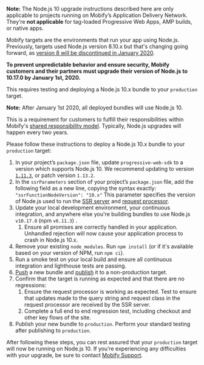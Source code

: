 <div class="c-callout">
  <p>
    <strong>Note:</strong> The Node.js 10 upgrade instructions described here are only applicable to projects running on Mobify’s Application Delivery Network. They’re <strong>not applicable</strong> for tag-loaded Progressive Web Apps, AMP builds, or native apps.
  </p>
</div>

Mobify targets are the environments that run your app using Node.js. Previously, targets used Node.js version 8.10.x but that's changing going forward, as [version 8 will be discontinued in January 2020](https://github.com/nodejs/Release/blob/master/README.md#release-schedule).

**To prevent unpredictable behavior and ensure security, Mobify customers and their partners must upgrade their version of Node.js to 10.17.0 by January 1st, 2020.**

This requires testing and deploying a Node.js 10.x bundle to your `production` target.

<div class="c-callout">
  <p>
    <strong>Note:</strong> After January 1st 2020, all deployed bundles will use Node.js 10.
  </p>
</div>

This is a requirement for customers to fulfill their responsibilities within Mobify's [shared responsibility model](../../../../platform/support/#shared-responsibility-model). Typically, Node.js upgrades will happen every two years.

Please follow these instructions to deploy a Node.js 10.x bundle to your `production` target:

1. In your project’s `package.json` file, update `progressive-web-sdk` to a version which supports Node.js 10. We recommend updating to version [`1.11.3`](../../../../platform/release-notes/2019-september/), or patch version `1.13.2`.
2. In the `ssrParameters` section of your project’s `package.json` file, add the following field as a new line, copying the syntax exactly: 
`"ssrFunctionNodeVersion": "10.x"`
This parameter specifies the version of Node.js used to run the [SSR server](https://docs.mobify.com/progressive-web/latest/utility-functions/reference/SSRServer.html) and [request processor](../../guides/request-processor/).
3. Update your local development environment, your continuous integration, and anywhere else you're building bundles to use Node.js `v10.17.0` (npm `v6.11.3`) .
    1. Ensure all promises are correctly handled in your application. Unhandled rejection will now cause your application process to crash in Node.js 10.x.
4. Remove your existing `node_modules`. Run `npm install` (or if it's available based on your version of NPM, run `npm ci`).
5. Run a smoke test on your local build and ensure all continuous integration and lighthouse tests are passing.
6. [Push](../../mobify-cloud/overview/#pushing-the-bundle) a new bundle and [publish](../../mobify-cloud/overview/#publishing-a-bundle) it to a non-production target.
7. Confirm that the target is running as expected and that there are no regressions:
    1. Ensure the request processor is working as expected. Test to ensure that updates made to the query string and request class in the request processor are received by the SSR server.
    2. Complete a full end to end regression test, including checkout and other key flows of the site.
8. Publish your new bundle to `production`. Perform your standard testing after publishing to `production`.

After following these steps, you can rest assured that your `production` target will now be running on Node.js 10. If you’re experiencing any difficulties with your upgrade, be sure to contact [Mobify Support](https://support.mobify.com/support/home).

